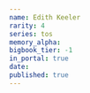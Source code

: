 ```yaml
---
name: Edith Keeler
rarity: 4
series: tos
memory_alpha:
bigbook_tier: -1
in_portal: true
date:
published: true
---
```




